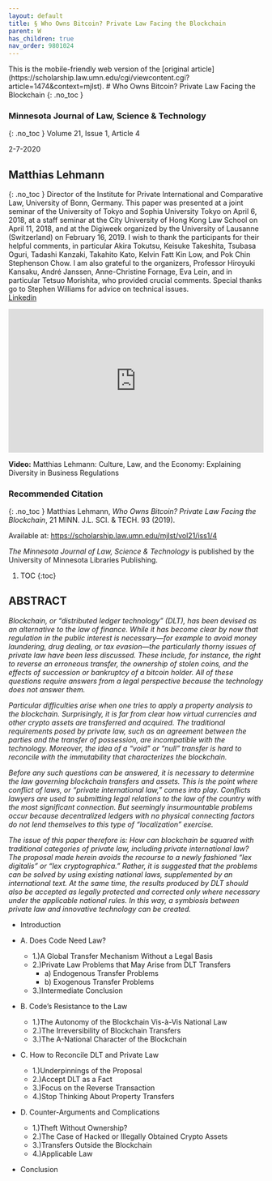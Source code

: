 ```yaml
---
layout: default
title: § Who Owns Bitcoin? Private Law Facing the Blockchain 
parent: W 
has_children: true
nav_order: 9801024 
---
```

<style>
.dont-break-out {
  /* These are technically the same, but use both */
  overflow-wrap: break-word;
  word-wrap: break-word;

  -ms-word-break: break-all;
  /* This is the dangerous one in WebKit, as it breaks things wherever */
  word-break: break-all;
  /* Instead use this non-standard one: */
  word-break: break-word;
}

.youtube-container {
    position: relative;
    width: 100%;
    height: 0;
    padding-bottom: 56.25%;
}
.youtube-video {
    position: absolute;
    top: 0;
    left: 0;
    width: 100%;
    height: 100%;
}

</style>

<div class="dont-break-out" markdown="1">
This is the mobile-friendly web version of the [original article](https://scholarship.law.umn.edu/cgi/viewcontent.cgi?article=1474&context=mjlst).
# Who Owns Bitcoin? Private Law Facing the Blockchain 
{: .no_toc }

### Minnesota Journal of Law, Science & Technology 
{: .no_toc }
Volume 21, Issue 1, Article 4

2-7-2020

## Matthias Lehmann 
{: .no_toc }
Director of the Institute for Private International and Comparative Law, University of Bonn, Germany. This paper was presented at a joint seminar of the University of Tokyo and Sophia University Tokyo on April 6, 2018, at a staff seminar at the City University of Hong Kong Law School on April 11, 2018, and at the Digiweek organized by the University of Lausanne (Switzerland) on February 16, 2019. I wish to thank the participants for their helpful comments, in particular Akira Tokutsu, Keisuke Takeshita, Tsubasa Oguri, Tadashi Kanzaki, Takahito Kato, Kelvin Fatt Kin Low, and Pok Chin Stephenson Chow. I am also grateful to the organizers, Professor Hiroyuki Kansaku, André Janssen, Anne-Christine Fornage, Eva Lein, and in particular Tetsuo Morishita, who provided crucial comments. Special thanks go to Stephen Williams for advice on technical issues.  
[Linkedin](https://www.linkedin.com/in/matthias-lehmann-36b19333/)

<div class="youtube-container">
<iframe width="100%" src="https://www.youtube.com/embed/vmKps2hc0WY" title="YouTube video player" frameborder="0" allow="accelerometer; autoplay; clipboard-write; encrypted-media; gyroscope; picture-in-picture" allowfullscreen class="youtube-video"></iframe>
</div>

**Video:** Matthias Lehmann: Culture, Law, and the Economy: Explaining Diversity in Business Regulations 

### Recommended Citation
{: .no_toc }
Matthias Lehmann, *Who Owns Bitcoin? Private Law Facing the Blockchain*, 21 MINN. J.L. SCI. & TECH. 93 (2019).

Available at: https://scholarship.law.umn.edu/mjlst/vol21/iss1/4

*The Minnesota Journal of Law, Science & Technology* is published by the University of Minnesota Libraries Publishing. 

1. TOC
{:toc}

## ABSTRACT
*Blockchain, or “distributed ledger technology” (DLT), has been devised as an alternative to the law of finance. While it has become clear by now that regulation in the public interest is necessary—for example to avoid money laundering, drug dealing, or tax evasion—the particularly thorny issues of private law have been less discussed. These include, for instance, the right to reverse an erroneous transfer, the ownership of stolen coins, and the effects of succession or bankruptcy of a bitcoin holder. All of these questions require answers from a legal perspective because the technology does not answer them.*

*Particular difficulties arise when one tries to apply a property analysis to the blockchain. Surprisingly, it is far from clear how virtual currencies and other crypto assets are transferred and acquired. The traditional requirements posed by private law, such as an agreement between the parties and the transfer of possession, are incompatible with the technology. Moreover, the idea of a “void” or “null” transfer is hard to reconcile with the immutability that characterizes the blockchain.*

*Before any such questions can be answered, it is necessary to determine the law governing blockchain transfers and assets. This is the point where conflict of laws, or “private international law,” comes into play. Conflicts lawyers are used to submitting legal relations to the law of the country with the most significant connection. But seemingly insurmountable problems occur because decentralized ledgers with no physical connecting factors do not lend themselves to this type of “localization” exercise.*

*The issue of this paper therefore is: How can blockchain be squared with traditional categories of private law, including private international law? The proposal made herein avoids the recourse to a newly fashioned “lex digitalis” or “lex cryptographica.” Rather, it is suggested that the problems can be solved by using existing national laws, supplemented by an international text. At the same time, the results produced by DLT should also be accepted as legally protected and corrected only where necessary under the applicable national rules. In this way, a symbiosis between private law and innovative technology can be created.*

- Introduction

- A. Does Code Need Law?
    - 1.)A Global Transfer Mechanism Without a Legal Basis
    - 2.)Private Law Problems that May Arise from DLT Transfers
        - a) Endogenous Transfer Problems
        - b) Exogenous Transfer Problems
    - 3.)Intermediate Conclusion

- B. Code’s Resistance to the Law
    - 1.)The Autonomy of the Blockchain Vis-à-Vis National Law
    - 2.)The Irreversibility of Blockchain Transfers
    - 3.)The A-National Character of the Blockchain

- C. How to Reconcile DLT and Private Law
    - 1.)Underpinnings of the Proposal
    - 2.)Accept DLT as a Fact
    - 3.)Focus on the Reverse Transaction
    - 4.)Stop Thinking About Property Transfers

- D. Counter-Arguments and Complications
    - 1.)Theft Without Ownership?
    - 2.)The Case of Hacked or Illegally Obtained Crypto Assets
    - 3.)Transfers Outside the Blockchain
    - 4.)Applicable Law

- Conclusion
</div>
